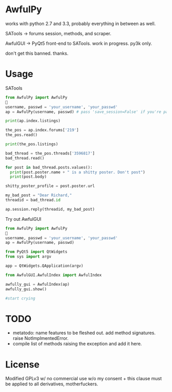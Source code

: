 AwfulPy
=======

works with python 2.7 and 3.3, probably everything in between as well. 

SATools -> forums session, methods, and scraper. 

AwfulGUI -> PyQt5 front-end to SATools. work in progress. py3k only.

don't get this banned. thanks.

Usage
=======


SATools

```python
from AwfulPy import AwfulPy

username, passwd = 'your_username', 'your_passwd'
ap = AwfulPy(username, passwd) # pass 'save_session=False' if you're paranoid

print(ap.index.listings)

the_pos = ap.index.forums['219']
the_pos.read()

print(the_pos.listings)

bad_thread = the_pos.threads['3596817']
bad_thread.read()

for post in bad_thread.posts.values():
  print(post.poster.name + " is a shitty poster. Don't post")
  print(post.body)

shitty_poster_profile = post.poster.url

my_bad_post = "Dear Richard,"
threadid = bad_thread.id

ap.session.reply(threadid, my_bad_post)


```

Try out AwfulGUI

```python
from AwfulPy import AwfulPy

username, passwd = 'your_username', 'your_passwd'
ap = AwfulPy(username, passwd)

from PyQt5 import QtWidgets
from sys import argv

app = QtWidgets.QApplication(argv)

from AwfulGUI.AwfulIndex import AwfulIndex

awfully_gui = AwfulIndex(ap)
awfully_gui.show()

#start crying
```

TODO
====

+ metatodo: name features to be fleshed out. add method signatures. raise NotImplmentedError.
+ compile list of methods raising the exception and add it here.



License
========

Modified GPLv3 w/ no commercial use w/o my consent + this clause must be applied to all derivatives, motherfuckers.
